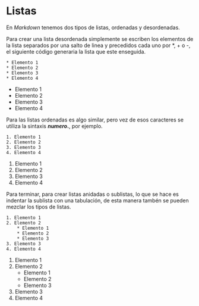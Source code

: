 # Listas

En *Markdown* tenemos dos tipos de listas, ordenadas y desordenadas.

Para crear una lista desordenada simplemente se escriben los elementos de la lista separados por una salto de linea y precedidos cada uno por \*, \+ o \-, el siguiente código generaria la lista que este enseguida.

```
* Elemento 1
* Elemento 2
* Elemento 3
* Elemento 4
```

* Elemento 1
* Elemento 2
* Elemento 3
* Elemento 4

Para las listas ordenadas es algo similar, pero vez de esos caracteres se utiliza la sintaxis **_numero_.**, por ejemplo.

```
1. Elemento 1
2. Elemento 2
3. Elemento 3
4. Elemento 4
```

1. Elemento 1
2. Elemento 2
3. Elemento 3
4. Elemento 4

Para terminar, para crear listas anidadas o sublistas, lo que se hace es indentar la sublista con una tabulación, de esta manera tambén se pueden mezclar los tipos de listas.

```
1. Elemento 1
2. Elemento 2
    * Elemento 1
    * Elemento 2
    * Elemento 3
3. Elemento 3
4. Elemento 4
```

1. Elemento 1
2. Elemento 2
    * Elemento 1
    * Elemento 2
    * Elemento 3
3. Elemento 3
4. Elemento 4